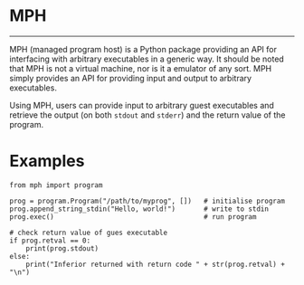 # MPH #
---

MPH (managed program host) is a Python package providing an API for interfacing
with arbitrary executables in a generic way. It should be noted that MPH is not
a virtual machine, nor is it a emulator of any sort. MPH simply provides an API
for providing input and output to arbitrary executables.

Using MPH, users can provide input to arbitrary guest executables and retrieve
the output (on both `stdout` and `stderr`) and the return value of the program.

# Examples #

    from mph import program

    prog = program.Program("/path/to/myprog", [])   # initialise program
    prog.append_string_stdin("Hello, world!")       # write to stdin
    prog.exec()                                     # run program

    # check return value of gues executable
    if prog.retval == 0:
        print(prog.stdout)
    else:
        print("Inferior returned with return code " + str(prog.retval) + "\n")

